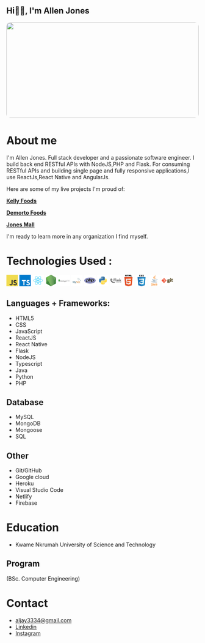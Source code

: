 

​<h2>Hi👋🏻, I'm Allen Jones</h2>
 
<img src="https://c4.wallpaperflare.com/wallpaper/176/864/869/computer-laptop-coffee-programming-wallpaper-preview.jpg"
     style="width:100%; height:250px;border-radius:10px"
 />



# About me
I'm Allen Jones. Full stack developer and a passionate software engineer.
I build back end RESTful APIs with NodeJS,PHP and Flask. 
For consuming RESTful APIs and building single page and fully responsive applications,I use ReactJs,React Native and AngularJs.

<p>Here are some of my live projects I'm proud of:</p>
<p><b><a href="https://kelly-foods.web.app/">Kelly Foods</a></b></p>
<p><b><a href="https://demorto-foods.web.app/">Demorto Foods</a></b></p>
<p><b><a href="https://jones-mall.web.app/">Jones Mall</a></b></p>

<p>I'm ready to learn more in any organization I find myself.</p>


# Technologies Used :
<code><img height="30" src="https://raw.githubusercontent.com/github/explore/80688e429a7d4ef2fca1e82350fe8e3517d3494d/topics/javascript/javascript.png"></code>
<code><img height="30" src="https://raw.githubusercontent.com/github/explore/80688e429a7d4ef2fca1e82350fe8e3517d3494d/topics/typescript/typescript.png"></code>
<code><img height="30" src="https://raw.githubusercontent.com/github/explore/80688e429a7d4ef2fca1e82350fe8e3517d3494d/topics/react/react.png"></code>
<code><img height="30" src="https://raw.githubusercontent.com/github/explore/80688e429a7d4ef2fca1e82350fe8e3517d3494d/topics/nodejs/nodejs.png"></code>
<code><img height="30" src="https://raw.githubusercontent.com/github/explore/80688e429a7d4ef2fca1e82350fe8e3517d3494d/topics/mongodb/mongodb.png"></code>
<code><img height="30" src="https://raw.githubusercontent.com/github/explore/80688e429a7d4ef2fca1e82350fe8e3517d3494d/topics/mysql/mysql.png"></code>
<code><img height="30" src="https://raw.githubusercontent.com/github/explore/80688e429a7d4ef2fca1e82350fe8e3517d3494d/topics/php/php.png"></code>
<code><img height="30" src="https://raw.githubusercontent.com/github/explore/80688e429a7d4ef2fca1e82350fe8e3517d3494d/topics/python/python.png"></code>
<code><img height="30" src="https://raw.githubusercontent.com/github/explore/80688e429a7d4ef2fca1e82350fe8e3517d3494d/topics/flask/flask.png"></code>
<code><img height="30" src="https://raw.githubusercontent.com/github/explore/80688e429a7d4ef2fca1e82350fe8e3517d3494d/topics/html/html.png"></code>
<code><img height="30" src="https://raw.githubusercontent.com/github/explore/80688e429a7d4ef2fca1e82350fe8e3517d3494d/topics/css/css.png"></code>
<code><img height="30" src="https://raw.githubusercontent.com/github/explore/80688e429a7d4ef2fca1e82350fe8e3517d3494d/topics/java/java.png"></code>
<code><img height="30" src="https://raw.githubusercontent.com/github/explore/80688e429a7d4ef2fca1e82350fe8e3517d3494d/topics/git/git.png"></code>





## Languages + Frameworks: 
- HTML5
- CSS
- JavaScript
- ReactJS
- React Native
- Flask
- NodeJS
- Typescript
- Java
- Python
- PHP
## Database
- MySQL
- MongoDB
- Mongoose
- SQL

## Other
- Git/GitHub
- Google cloud
- Heroku
- Visual Studio Code
- Netlify
- Firebase


# Education
- Kwame Nkrumah University of Science  and Technology
## Program
(BSc. Computer Engineering)

# Contact
- aljay3334@gmail.com
- <a href='https://www.linkedin.com/in/allen-jones-b799b7171'>Linkedin</a>
- <a href='https://www.instagram.com/_allenjones/'>Instagram</a>
